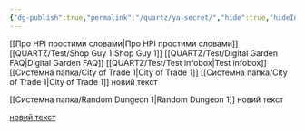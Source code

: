 ```yaml
---
{"dg-publish":true,"permalink":"/quartz/ya-secret/","hide":true,"hideInGraph":true}
---
```



[[Про НРІ простими словами\|Про НРІ простими словами]]
[[QUARTZ/Test/Shop Guy 1\|Shop Guy 1]]
[[QUARTZ/Test/Digital Garden FAQ\|Digital Garden FAQ]]
[[QUARTZ/Test/Test infobox\|Test infobox]]
[[Системна папка/City of Trade 1\|City of Trade 1]]
[[Системна папка/City of Trade 1\|City of Trade 1]]
новий текст

[[Системна папка/Random Dungeon 1\|Random Dungeon 1]]
новий текст


[новий текст](Про%НРІ%простими%словами.md)
